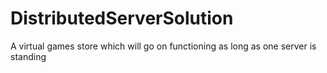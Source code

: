 # DistributedServerSolution
A virtual games store which will go on functioning as long as one server is standing
